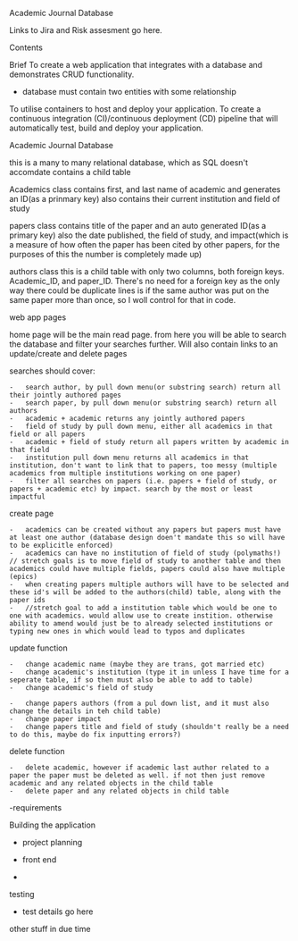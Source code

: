 Academic Journal Database

Links to Jira and Risk assesment go here.

Contents



Brief
To create a web application that integrates with a database and demonstrates CRUD functionality.
-   database must contain two entities with some relationship

To utilise containers to host and deploy your application.
To create a continuous integration (CI)/continuous deployment (CD) pipeline that will automatically test, build and deploy your application.



Academic Journal Database

this is a many to many relational database, which as SQL doesn't accomdate contains a child table 

Academics class
contains first, and last name of academic and generates an ID(as a prinmary key)
also contains their current institution and field of study

papers class
contains title of the paper and an auto generated ID(as a primary key)
also the date published, the field of study, and impact(which is a measure of how often the paper has been cited by other papers, for the purposes of this the number is completely made up)

authors class
this is a child table with only two columns, both foreign keys. Academic_ID, and paper_ID. There's no need for a foreign key as the only way there could be duplicate lines is if the same author was put on the same paper more than once, so I woll control for that in code.


web app pages

home page will be the main read page. from here you will be able to search the database and filter your searches further. Will also contain links to an update/create and delete pages

searches should cover:

    -   search author, by pull down menu(or substring search) return all their jointly authored pages
    -   search paper, by pull down menu(or substring search) return all authors
    -   academic + academic returns any jointly authored papers
    -   field of study by pull down menu, either all academics in that field or all papers
    -   academic + field of study return all papers written by academic in that field
    -   institution pull down menu returns all academics in that institution, don't want to link that to papers, too messy (multiple academics from multiple institutions working on one paper)
    -   filter all searches on papers (i.e. papers + field of study, or papers + academic etc) by impact. search by the most or least impactful


create page

    -   academics can be created without any papers but papers must have at least one author (database design doen't mandate this so will have to be explicitle enforced)
    -   academics can have no institution of field of study (polymaths!) // stretch goals is to move field of study to another table and then academics could have multiple fields, papers could also have multiple (epics)
    -   when creating papers multiple authors will have to be selected and these id's will be added to the authors(child) table, along with the paper ids
    -   //stretch goal to add a institution table which would be one to one with academics. would allow use to create instition. otherwise ability to amend would just be to already selected institutions or typing new ones in which would lead to typos and duplicates

update function

    -   change academic name (maybe they are trans, got married etc)
    -   change academic's institution (type it in unless I have time for a seperate table, if so then must also be able to add to table)
    -   change academic's field of study
    
    -   change papers authors (from a pul down list, and it must also change the details in teh child table)
    -   change paper impact
    -   change papers title and field of study (shouldn't really be a need to do this, maybe do fix inputting errors?)

delete function

    -   delete academic, however if academic last author related to a paper the paper must be deleted as well. if not then just remove academic and any related objects in the child table
    -   delete paper and any related objects in child table




-requirements

Building the application

- project planning

- front end
-
testing
- test details go here

other stuff in due time
